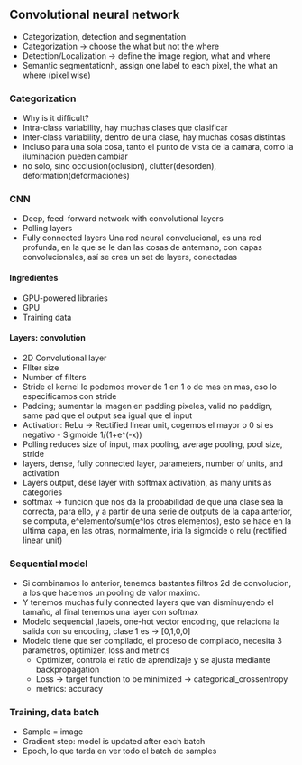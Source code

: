 

## Convolutional neural network

- Categorization, detection and segmentation
- Categorization -> choose the what but not the where
- Detection/Localization -> define the image region, what and where
- Semantic segmentationh, assign one label to each pixel, the what an where (pixel wise)


### Categorization
- Why is it difficult?
- Intra-class variability, hay muchas clases que clasificar
- Inter-class variability, dentro de una clase, hay muchas cosas distintas
- Incluso para una sola cosa, tanto el punto de vista de la camara, como la iluminacion pueden cambiar
- no solo, sino occlusion(oclusion), clutter(desorden), deformation(deformaciones)

### CNN
- Deep, feed-forward network with convolutional layers
- Polling layers
- Fully connected layers
Una red neural convolucional, es una red profunda, en la que se le dan las cosas de antemano, con capas convolucionales, así se crea un
set de layers, conectadas

#### Ingredientes
- GPU-powered libraries
- GPU
- Training data

#### Layers: convolution
- 2D Convolutional layer
- FIlter size
- Number of filters
- Stride el kernel lo podemos mover de 1 en 1 o de mas en mas, eso lo especificamos con stride
- Padding; aumentar la imagen en padding pixeles, valid no paddign, same pad que el output sea igual que el input
- Activation: ReLu -> Rectified linear unit, cogemos el mayor o 0 si es negativo
               - Sigmoide  1/(1+e^(-x))
- Polling reduces size of input, max pooling, average pooling, pool size, stride
- layers, dense, fully connected layer, parameters, number of units, and activation
- Layers output, dese layer with softmax activation, as many units as categories
- softmax -> funcion que nos da la probabilidad de que una clase sea la correcta, para ello, y a partir de una serie de outputs de la
              capa anterior, se computa, e^elemento/sum(e^los otros elementos), esto se hace en la ultima capa, en las otras, normalmente,
              iria la sigmoide o relu (rectified linear unit)

### Sequential model
- Si combinamos lo anterior, tenemos bastantes filtros 2d de convolucion, a los que hacemos un pooling de valor maximo.
- Y tenemos muchas fully connected layers que van disminuyendo el tamaño, al final tenemos una layer con softmax
- Modelo sequencial ,labels, one-hot vector encoding, que relaciona la salida con su encoding, clase 1 es -> [0,1,0,0]
- Modelo tiene que ser compilado, el proceso de compilado, necesita 3 parametros, optimizer, loss and metrics
  - Optimizer, controla el ratio de aprendizaje y se ajusta mediante backpropagation
  - Loss -> target function to be minimized -> categorical_crossentropy
  - metrics: accuracy

### Training, data batch
- Sample = image
- Gradient step: model is updated after each batch
- Epoch, lo que tarda en ver todo el batch de samples



